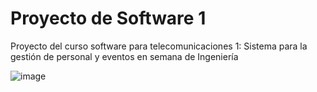 # Proyecto de Software 1
Proyecto del curso software para telecomunicaciones 1: Sistema para la gestión de personal y eventos en semana de Ingeniería

![image](https://raw.githubusercontent.com/gmn14/sw1_web/master/c3938118-e45a-41ae-a515-b837eff4ce70.png)
